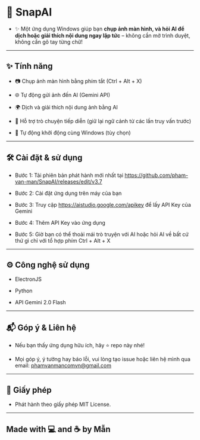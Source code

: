 # 📸 SnapAI

- ✨ Một ứng dụng Windows giúp bạn **chụp ảnh màn hình, và hỏi AI để dịch hoặc giải thích nội dung ngay lập tức** – không cần mở trình duyệt, không cần gõ tay từng chữ!

---

## ✨ Tính năng

- 📷 Chụp ảnh màn hình bằng phím tắt (Ctrl + Alt + X)

- 🌐 Tự động gửi ảnh đến AI (Gemini API)

- 🌍 Dịch và giải thích nội dung ảnh bằng AI

- 💬 Hỗ trợ trò chuyện tiếp diễn (giữ lại ngữ cảnh từ các lần truy vấn trước)

- 🚀 Tự động khởi động cùng Windows (tùy chọn)

---

## 🛠️ Cài đặt & sử dụng

- Bước 1: Tải phiên bản phát hành mới nhất tại https://github.com/pham-van-man/SnapAI/releases/edit/v3.7

- Bước 2: Cài đặt ứng dụng trên máy của bạn

- Bước 3: Truy cập https://aistudio.google.com/apikey để lấy API Key của Gemini

- Bước 4: Thêm API Key vào ứng dụng

- Bước 5: Giờ bạn có thể thoải mái trò truyện với AI hoặc hỏi AI về bất cứ thứ gì chỉ với tổ hợp phím Ctrl + Alt + X

---

## ⚙️ Công nghệ sử dụng

- ElectronJS

- Python

- API Gemini 2.0 Flash

---

## 📬 Góp ý & Liên hệ

- Nếu bạn thấy ứng dụng hữu ích, hãy ⭐ repo này nhé!

- Mọi góp ý, ý tưởng hay báo lỗi, vui lòng tạo issue hoặc liên hệ mình qua email: phamvanmancomvn@gmail.com

---

## 📃 Giấy phép
- Phát hành theo giấy phép MIT License.

---

## Made with 💻 and ☕ by Mẫn